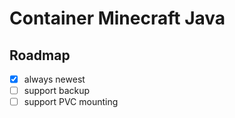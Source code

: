 # Container Minecraft Java

## Roadmap
- [x] always newest
- [ ] support backup
- [ ] support PVC mounting
